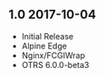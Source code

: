 ## 1.0 2017-10-04 <dave at tiredofit dot ca>

* Initial Release
* Alpine Edge
* Nginx/FCGIWrap
* OTRS 6.0.0-beta3


